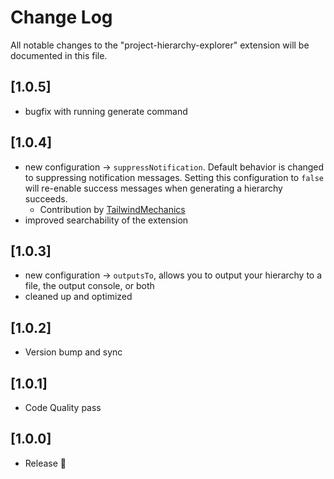 # Change Log

All notable changes to the "project-hierarchy-explorer" extension will be documented in this file.

## [1.0.5]

- bugfix with running generate command

## [1.0.4]

- new configuration -> `suppressNotification`. Default behavior is changed to suppressing notification messages. Setting this configuration to `false` will re-enable success messages when generating a hierarchy succeeds.
  - Contribution by [TailwindMechanics](https://github.com/TailwindMechanics)
- improved searchability of the extension

## [1.0.3]

- new configuration -> `outputsTo`, allows you to output your hierarchy to a file, the output console, or both
- cleaned up and optimized

## [1.0.2]

- Version bump and sync

## [1.0.1]

- Code Quality pass

## [1.0.0]

- Release 🎉
